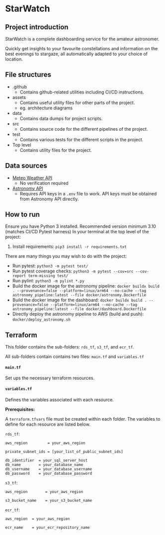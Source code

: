 # StarWatch
## Project introduction
StarWatch is a complete dashboarding service for the amateur astronomer.

Quickly get insights to your favourite constellations and information on the best evenings to stargaze, all automatically adapted to your choice of location.

## File structures
- .github
    - Contains github-related utilities including CI/CD instructions.
- assets
    - Contains useful utility files for other parts of the project.
    - eg. architecture diagrams
- data
    - Contains data dumps for project scripts.
- src
    - Contains source code for the different pipelines of the project.
- test
    - Contains various tests for the different scripts in the project.
- Top level
    - Contains utility files for the project.

## Data sources
- [Meteo Weather API](https://open-meteo.com/en/docs)
    - No verification required
- [Astronomy API](https://astronomyapi.com/)
    - Requires API keys in a `.env` file to work. API keys must be obtained from Astronomy API directly.

## How to run
Ensure you have Python 3 installed. Recommended version minimum 3.10 (matches CI/CD Pytest harness)
In your terminal at the top level of the project:
1. Install requirements: `pip3 install -r requirements.txt`

There are many things you may wish to do with the project:
- Run pytest: `python3 -m pytest test/`
- Run pytest coverage checks: `python3 -m pytest --cov=src --cov-report term-missing test/`
- Run pylint: `python3 -m pylint *.py`
- Build the docker image for the astronomy pipeline: `docker buildx build . --provenance=false --platform=linux/arm64 --no-cache --tag astronomy_pipeline:latest --file docker/astronomy.Dockerfile`
- Build the docker image for the dashboard: `docker buildx build . --provenance=false --platform=linux/arm64 --no-cache --tag astronomy_pipeline:latest --file docker/dashboard.Dockerfile`
- Directly deploy the astronomy pipeline to AWS (build and push): `docker/deploy_astronomy.sh`

## Terraform
This folder contains the sub-folders: `rds_tf`, `s3_tf`, and `ecr_tf`.

All sub-folders contain contains two files: `main.tf` and `variables.tf`

#### `main.tf`
Set ups the necessary terraform resources.

#### `variables.tf`
Defines the variables associated with each resource.

**Prerequisites:**

A `terraform.tfvars` file must be created within each folder. The variables to define
for each resource are listed below.

`rds_tf`:
```
aws_region         = your_aws_region

private_subnet_ids = [your_list_of_public_subnet_ids]

db_identifier  = your_sql_server_host
db_name        = your_database_name
db_username    = your_database_username
db_password    = your_database_password

```

`s3_tf`:
```
aws_region        = your_aws_region

s3_bucket_name    = your_s3_bucket_name

```

`ecr_tf`:
```
aws_region  = your_aws_region

ecr_name    = your_ecr_repository_name

```